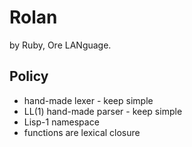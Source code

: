 # Rolan
by Ruby, Ore LANguage.

## Policy

* hand-made lexer - keep simple
* LL(1) hand-made parser - keep simple
* Lisp-1 namespace
* functions are lexical closure
